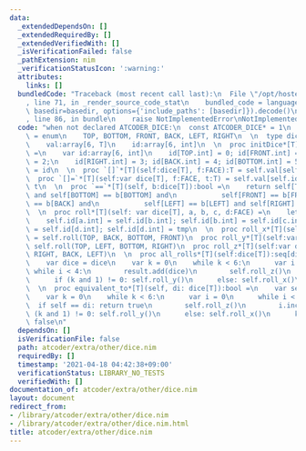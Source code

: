 ```yaml
---
data:
  _extendedDependsOn: []
  _extendedRequiredBy: []
  _extendedVerifiedWith: []
  _isVerificationFailed: false
  _pathExtension: nim
  _verificationStatusIcon: ':warning:'
  attributes:
    links: []
  bundledCode: "Traceback (most recent call last):\n  File \"/opt/hostedtoolcache/Python/3.10.5/x64/lib/python3.10/site-packages/onlinejudge_verify/documentation/build.py\"\
    , line 71, in _render_source_code_stat\n    bundled_code = language.bundle(stat.path,\
    \ basedir=basedir, options={'include_paths': [basedir]}).decode()\n  File \"/opt/hostedtoolcache/Python/3.10.5/x64/lib/python3.10/site-packages/onlinejudge_verify/languages/nim.py\"\
    , line 86, in bundle\n    raise NotImplementedError\nNotImplementedError\n"
  code: "when not declared ATCODER_DICE:\n  const ATCODER_DICE* = 1\n  type FACE*\
    \ = enum\n    TOP, BOTTOM, FRONT, BACK, LEFT, RIGHT\n  \n  type dice*[T] = object\n\
    \    val:array[6, T]\n    id:array[6, int]\n  \n  proc initDice*[T]():dice[T]\
    \ =\n    var id:array[6, int]\n    id[TOP.int] = 0; id[FRONT.int] = 1; id[LEFT.int]\
    \ = 2;\n    id[RIGHT.int] = 3; id[BACK.int] = 4; id[BOTTOM.int] = 5\n    result.id\
    \ = id\n  \n  proc `[]`*[T](self:dice[T], f:FACE):T = self.val[self.id[f.int]]\n\
    \  proc `[]=`*[T](self:var dice[T], f:FACE, t:T) = self.val[self.id[f.int]] =\
    \ t\n  \n  proc `==`*[T](self, b:dice[T]):bool =\n    return self[TOP] == b[TOP]\
    \ and self[BOTTOM] == b[BOTTOM] and\n           self[FRONT] == b[FRONT] and self[BACK]\
    \ == b[BACK] and\n           self[LEFT] == b[LEFT] and self[RIGHT] == b[RIGHT]\n\
    \  \n  proc roll*[T](self: var dice[T], a, b, c, d:FACE) =\n    let tmp = self.id[a.int]\n\
    \    self.id[a.int] = self.id[b.int]; self.id[b.int] = self.id[c.int];\n    self.id[c.int]\
    \ = self.id[d.int]; self.id[d.int] = tmp\n  \n  proc roll_x*[T](self:var dice[T])\
    \ = self.roll(TOP, BACK, BOTTOM, FRONT)\n  proc roll_y*[T](self:var dice[T]) =\
    \ self.roll(TOP, LEFT, BOTTOM, RIGHT)\n  proc roll_z*[T](self:var dice[T]) = self.roll(FRONT,\
    \ RIGHT, BACK, LEFT)\n  \n  proc all_rolls*[T](self:dice[T]):seq[dice[T]] =\n\
    \    var dice = dice\n    var k = 0\n    while k < 6:\n      var i = 0\n     \
    \ while i < 4:\n        result.add(dice)\n        self.roll_z()\n        i.inc\n\
    \      if (k and 1) != 0: self.roll_y()\n      else: self.roll_x()\n      k.inc\n\
    \  \n  proc equivalent_to*[T](self, di: dice[T]):bool =\n    var self = self\n\
    \    var k = 0\n    while k < 6:\n      var i = 0\n      while i < 4:\n      \
    \  if self == di: return true\n        self.roll_z()\n        i.inc\n      if\
    \ (k and 1) != 0: self.roll_y()\n      else: self.roll_x()\n      k.inc\n    return\
    \ false\n"
  dependsOn: []
  isVerificationFile: false
  path: atcoder/extra/other/dice.nim
  requiredBy: []
  timestamp: '2021-04-18 04:42:38+09:00'
  verificationStatus: LIBRARY_NO_TESTS
  verifiedWith: []
documentation_of: atcoder/extra/other/dice.nim
layout: document
redirect_from:
- /library/atcoder/extra/other/dice.nim
- /library/atcoder/extra/other/dice.nim.html
title: atcoder/extra/other/dice.nim
---
```

